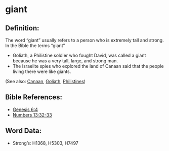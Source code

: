 # giant

## Definition:

The word “giant” usually refers to a person who is extremely tall and strong. In the Bible the terms “giant”

* Goliath, a Philistine soldier who fought David, was called a giant because he was a very tall, large, and strong man.
* The Israelite spies who explored the land of Canaan said that the people living there were like giants.

(See also: [Canaan](../names/canaan.md), [Goliath](../names/goliath.md), [Philistines](../names/philistines.md))

## Bible References:

* [Genesis 6:4](rc://en/tn/help/gen/06/4)
* [Numbers 13:32-33](rc://en/tn/help/num/13/32)

## Word Data:

* Strong’s: H1368, H5303, H7497
